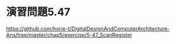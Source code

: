 # 演習問題5.47

https://github.com/horie-t/DigitalDesignAndComputerArchitecture-Ans/tree/master/chap5/exercise/5-47_ScanRegister
